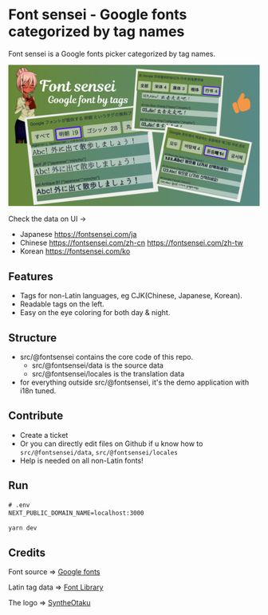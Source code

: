 # Font sensei - Google fonts categorized by tag names

Font sensei is a Google fonts picker categorized by tag names.

![screenshot](./public/screenshot.png)


Check the data on UI ->

- Japanese https://fontsensei.com/ja
- Chinese https://fontsensei.com/zh-cn https://fontsensei.com/zh-tw
- Korean https://fontsensei.com/ko


## Features
- Tags for non-Latin languages, eg CJK(Chinese, Japanese, Korean).
- Readable tags on the left.
- Easy on the eye coloring for both day & night.

## Structure
- src/@fontsensei contains the core code of this repo.
  - src/@fontsensei/data is the source data
  - src/@fontsensei/locales is the translation data
- for everything outside src/@fontsensei, it's the demo application with i18n tuned.

## Contribute
- Create a ticket
- Or you can directly edit files on Github if u know how to `src/@fontsensei/data`, `src/@fontsensei/locales`
- Help is needed on all non-Latin fonts!

## Run

```
# .env
NEXT_PUBLIC_DOMAIN_NAME=localhost:3000
```

```bash
yarn dev
```

## Credits

Font source => [Google fonts](https://fonts.google.com)

Latin tag data => [Font Library](https://github.com/katydecorah/font-library)

The logo => [SyntheOtaku](https://syntheotaku.itch.io/anime-teacher-sprite)


